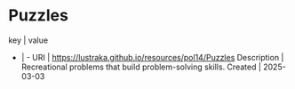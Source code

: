# Puzzles

key | value
- | -
URI | https://lustraka.github.io/resources/pol14/Puzzles
Description | Recreational problems that build problem-solving skills.
Created | 2025-03-03

